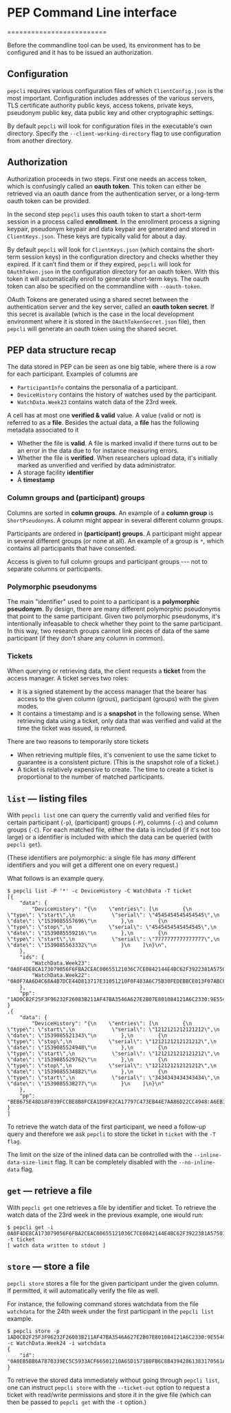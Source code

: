 # PEP Command Line interface

=========================

Before the commandline tool can be used, its environment has
to be configured and it has to be issued an authorization.

Configuration
-------------

`pepcli` requires various configuration files of which
`ClientConfig.json` is the most important.  Configuration includes
addresses of the various servers, TLS certificate authority public keys,
access tokens, private keys, pseudonym public key, data public key and
other cryptographic settings.

By default `pepcli` will look for configuration files in the executable's
own directory. Specify the `--client-working-directory` flag to use
configuration from another directory.

Authorization
-------------

Authorization proceeds in two steps.  First one needs an
access token, which is confusingly called an **oauth token**.
This token can either be retrieved via an oauth dance from the
authentication server, or a long-term oauth token can be provided.

In the second step `pepcli` uses this oauth token to start a short-term
session in a process called **enrollment**.  In the enrollment process
a signing keypair, pseudonym keypair and data keypair are generated
and stored in `ClientKeys.json`.  These keys are typically valid for
about a day.

By default `pepcli` will look for `ClientKeys.json` (which contains
the short-term session keys) in the configuration directory and checks
whether they expired.  If it can’t find them or if they expired,
`pepcli` will look for `OAuthToken.json` in the configuration directory
for an oauth token.  With this token it will automatically enroll to
generate short-term keys.  The oauth token can also be specified on
the commandline with `--oauth-token`.

OAuth Tokens are generated using a shared secret between the
authentication server and the key server, called an **oauth token
secret**.  If this secret is available (which is the case in the
local development environment where it is stored in the `OAuthTokenSecret.json`
file), then `pepcli` will generate an oauth token using the shared secret.

PEP data structure recap
------------------------

The data stored in PEP can be seen as one big table, where there is a row
for each participant. Examples of columns are

* `ParticipantInfo` contains the personalia of a participant.
* `DeviceHistory` contains the history of watches used by the participant.
* `WatchData.Week23` contains watch data of the 23rd week.

A cell has at most one **verified & valid** value.  A value (valid or not) is referred
to as a **file**. Besides the actual data, a **file** has the following metadata
associated to it

* Whether the file is **valid**.  A file is marked invalid if there turns out to
  be an error in the data due to for instance measuring errors.
* Whether the file is **verified**.  When researchers upload data, it's initially
  marked as unverified and verified by data administrator.
* A storage facility **identifier**
* A **timestamp**

### Column groups and (participant) groups

Columns are sorted in **column groups**.  An example of a **column group**
is `ShortPseudonyms`.  A column might appear in several different column groups.

Participants are ordered in **(participant) groups**.  A participant might
appear in several different groups (or none at all).  An example of a group
is `*`, which contains all participants that have consented.

Access is given to full column groups and participant groups --- not to separate
columns or participants.

### Polymorphic pseudonyms

The main "identifier" used to point to a participant is a
**polymorphic pseudonym**.  By design, there are many different polymorphic
pseudonyms that point to the same participant.  Given two polymorphic pseudonyms,
it's intentionally infeasable to check whether they point to the same participant.
In this way, two research groups cannot link pieces of data of the same
participant (if they don't share any column in common).

### Tickets

When querying or retrieving data, the client requests a **ticket** from the
access manager.  A ticket serves two roles:

- It is a signed statement by the access manager that the bearer has access
  to the given column (grous), participant (groups) with the given modes.
- It contains a timestamp and is a **snapshot** in the following sense.
  When retrieving data using a ticket, only data that was verified and valid at
  the time the ticket was issued, is returned.

There are two reasons to temporarily store tickets

- When retrieving multiple files, it's convenient to use the same ticket to
  guarantee is a consistent picture.  (This is the snapshot role of a ticket.)
- A ticket is relatively expensive to create.  The time to create a ticket is
  proportional to the number of matched participants.

`list` — listing files
----------------------

With `pepcli list` one can query the currently valid and verified files
for certain participant (`-p`), (participant) groups (`-P`), columns (`-c`)
and column groups (`-C`).  For each matched file, either the data
is included (if it's not too large) or a identifier is included
with which the data can be queried (with `pepcli get`).

(These identifiers are polymorphic: a single file has *many* different
identifiers and you will get a different one on every request.)

What follows is an example query.

```shell
$ pepcli list -P '*' -c DeviceHistory -C WatchData -T ticket
[{
    "data": {
        "DeviceHistory": "{\n    \"entries\": [\n        {\n            \"type\": \"start\",\n            \"serial\": \"4545454545454545\",\n            \"date\": \"1539085557696\"\n        },\n        {\n            \"type\": \"stop\",\n            \"serial\": \"4545454545454545\",\n            \"date\": \"1539085559216\"\n        },\n        {\n            \"type\": \"start\",\n            \"serial\": \"7777777777777777\",\n            \"date\": \"1539085563332\"\n        }\n    ]\n}\n",
    },
    "ids": {
        "WatchData.Week23": "0A0F4DE8CA173079056F6FBA2CEAC00655121036C7CE0842144E4BC62F3922381A57501A10C6E41E3BBF84738DA9D39EA63F1DDD8B"
        "WatchData.Week22": "0A0F7AA6D4C68A4B7DCE44D813717E31051210F0F483A6C75B30FEDEBBCE013F07ABCF1A10C8FB326728DB027C2B705FB3FFCBC081"
    },
    "pp": "1AD0CB2F25F3F96232F26083B211AF47BA3546A627E2B07E801084121A6C2330:9E554CFCC4E7724AE565BB3120EBB0EC6EC743F2AA314AB585F4EEDB666B1C72:CAB97D7E594B0DCA79BDFBDB090B08C153E761CF964CDA32D829BB746934B34B"
}
,{
    "data": {
        "DeviceHistory": "{\n    \"entries\": [\n        {\n            \"type\": \"start\",\n            \"serial\": \"1212121212121212\",\n            \"date\": \"1539085521343\"\n        },\n        {\n            \"type\": \"stop\",\n            \"serial\": \"1212121212121212\",\n            \"date\": \"1539085524948\"\n        },\n        {\n            \"type\": \"start\",\n            \"serial\": \"1212121212121212\",\n            \"date\": \"1539085529762\"\n        },\n        {\n            \"type\": \"stop\",\n            \"serial\": \"1212121212121212\",\n            \"date\": \"1539085534882\"\n        },\n        {\n            \"type\": \"start\",\n            \"serial\": \"3434343434343434\",\n            \"date\": \"1539085538277\"\n        }\n    ]\n}\n"
    },
    "pp": "BEB675E48D18F039FCCBE8B8FCEA1D9F82CA17797C473EB44E7AA86D22CC4948:A6EB38130C6A6ECBFCC2B35632E105E67CC6C1A0380FBF9EB73010A44CA34673:CAB97D7E594B0DCA79BDFBDB090B08C153E761CF964CDA32D829BB746934B34B"
}
]
```

To retrieve the watch data of the first participant, we need a follow-up
query and therefore we ask `pepcli` to store the ticket in `ticket` with
the `-T flag`.

The limit on the size of the inlined data can be controlled with
the `--inline-data-size-limit` flag.  It can be completely disabled
with the `--no-inline-data` flag.


`get` — retrieve a file
-----------------------

With `pepcli get` one retrieves a file by identifier and ticket. To retrieve
the watch data of the 23rd week in the previous example, one would run:

```shell
$ pepcli get -i 0A0F4DE8CA173079056F6FBA2CEAC00655121036C7CE0842144E4BC62F3922381A57501A10C6E41E3BBF84738DA9D39EA63F1DDD8B -t ticket 
[ watch data written to stdout ]
```

`store` — store a file
----------------------

`pepcli store` stores a file for the given participant under the given column.
If permitted, it will automatically verify the file as well.

For instance, the following command stores watchdata from the file `watchdata`
for the 24th week under the first participant in the `pepcli list` example.

```shell
$ pepcli store -p 1AD0CB2F25F3F96232F26083B211AF47BA3546A627E2B07E801084121A6C2330:9E554CFCC4E7724AE565BB3120EBB0EC6EC743F2AA314AB585F4EEDB666B1C72:CAB97D7E594B0DCA79BDFBDB090B08C153E761CF964CDA32D829BB746934B34B -c WatchData.Week24 -i watchdata
{
    "id": "0A0EB5BB6A7870339EC5C5933ACF66501210A65D1571B0FB6C8B43942861383170561A10CC08783286546545C66D4A4B8728ED5C"
}
```

To retrieve the stored data immediately without going through `pepcli list`,
one can instruct `pepcli store` with the `--ticket-out` option to request
a ticket with read/write permissions and store it in the give file
(which can then be passed to `pepcli get` with the `-t` option.)
